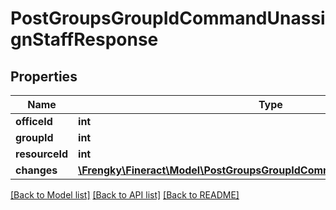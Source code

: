 # PostGroupsGroupIdCommandUnassignStaffResponse

## Properties
Name | Type | Description | Notes
------------ | ------------- | ------------- | -------------
**officeId** | **int** |  | [optional] 
**groupId** | **int** |  | [optional] 
**resourceId** | **int** |  | [optional] 
**changes** | [**\Frengky\Fineract\Model\PostGroupsGroupIdCommandUnassignStaffChanges**](PostGroupsGroupIdCommandUnassignStaffChanges.md) |  | [optional] 

[[Back to Model list]](../../README.md#documentation-for-models) [[Back to API list]](../../README.md#documentation-for-api-endpoints) [[Back to README]](../../README.md)

